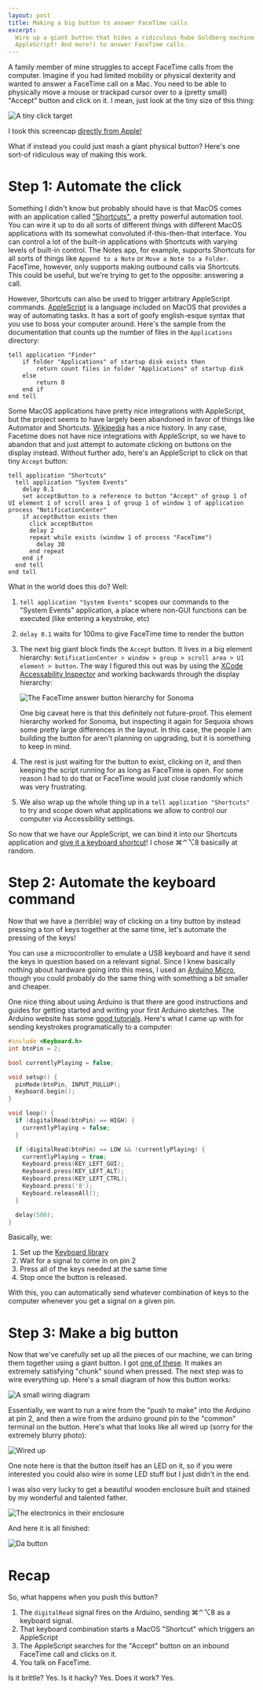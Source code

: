 ```yaml
---
layout: post
title: Making a big button to answer FaceTime calls
excerpt:
  Wire up a giant button that hides a ridiculous Rube Goldberg machine (Arduino!
  AppleScript! And more!) to answer FaceTime calls.
---
```


A family member of mine struggles to accept FaceTime calls from the computer. 
Imagine if you had limited mobility or physical dexterity and wanted to answer a
FaceTime call on a Mac. You need to be able to physically move a mouse or
trackpad cursor over to a (pretty small) "Accept" button and click on it. I
mean, just look at the tiny size of this thing:

![A tiny click target](../../images/a-big-button/answer.png)

I took this screencap [directly from Apple!][screencap]

What if instead you could just mash a giant physical button? Here's one sort-of
ridiculous way of making this work.

# Step 1: Automate the click

Something I didn't know but probably should have is that MacOS comes with an
application called ["Shortcuts"][shortcuts], a pretty powerful automation tool.
You can wire it up to do all sorts of different things with different MacOS
applications with its somewhat convoluted if-this-then-that interface. You can
control a lot of the built-in applications with Shortcuts with varying levels of
built-in control. The Notes app, for example, supports Shortcuts for all sorts
of things like `Append to a Note` or `Move a Note to a Folder`. FaceTime,
however, only supports making outbound calls via Shortcuts. This could be
useful, but we're trying to get to the opposite: answering a call.

However, Shortcuts can also be used to trigger arbitrary AppleScript commands.
[AppleScript][applescript] is a language included on MacOS that provides a way
of automating tasks. It has a sort of goofy english-esque syntax that you use to
boss your computer around. Here's the sample from the documentation that counts
up the number of files in the `Applications` directory:

```
tell application "Finder"
    if folder "Applications" of startup disk exists then
        return count files in folder "Applications" of startup disk
    else
        return 0
    end if
end tell
```

Some MacOS applications have pretty nice integrations with AppleScript, but the
project seems to have largely been abandoned in favor of things like Automator
and Shortcuts. [Wikipedia][applescript-wiki] has a nice history. In any case,
Facetime does not have nice integrations with AppleScript, so we have to abandon
that and just attempt to automate clicking on buttons on the display instead.
Without further ado, here's an AppleScript to click on that tiny `Accept`
button:

```
tell application "Shortcuts"
  tell application "System Events"
    delay 0.1
    set acceptButton to a reference to button "Accept" of group 1 of UI element 1 of scroll area 1 of group 1 of window 1 of application process "NotificationCenter"
    if acceptButton exists then
      click acceptButton
      delay 2
      repeat while exists (window 1 of process "FaceTime")
        delay 30
      end repeat
    end if
  end tell
end tell
```

What in the world does this do? Well:

1. `tell application "System Events"` scopes our commands to the "System Events"
   application, a place where non-GUI functions can be executed (like entering a
   keystroke, etc)
2. `delay 0.1` waits for 100ms to give FaceTime time to render the button
3. The next big giant block finds the `Accept` button. It lives in a big element
   hierarchy:
   `NotificationCenter > window > group > scroll area > UI element > button`.
   The way I figured this out was by using the [XCode Accessability
   Inspector][inspector] and working backwards through the display hierarchy:

   ![The FaceTime answer button hierarchy for Sonoma](../../images/a-big-button/hierarchy.png)

   One big caveat here is that this definitely not future-proof. This element
   hierarchy worked for Sonoma, but inspecting it again for Sequoia shows some
   pretty large differences in the layout. In this case, the people I am
   building the button for aren't planning on upgrading, but it is something to
   keep in mind.

4. The rest is just waiting for the button to exist, clicking on it, and then
   keeping the script running for as long as FaceTime is open. For some reason I
   had to do that or FaceTime would just close randomly which was very
   frustrating.
5. We also wrap up the whole thing up in a `tell application "Shortcuts"` to try
   and scope down what applications we allow to control our computer via
   Accessibility settings.

So now that we have our AppleScript, we can bind it into our Shortcuts
application and [give it a keyboard shortcut][keyboard-shortcut]! I chose
&#8984;&#8963;&#8997;8 basically at random.

# Step 2: Automate the keyboard command

Now that we have a (terrible) way of clicking on a tiny button by instead
pressing a ton of keys together at the same time, let's automate the pressing of
the keys!

You can use a microcontroller to emulate a USB keyboard and have it send the
keys in question based on a relevant signal. Since I knew basically nothing
about hardware going into this mess, I used an [Arduino Micro][micro], though
you could probably do the same thing with something a bit smaller and cheaper.

One nice thing about using Arduino is that there are good instructions and
guides for getting started and writing your first Arduino sketches. The Arduino
website has some [good tutorials][getting-started]. Here's what I came up with
for sending keystrokes programatically to a computer:

```cpp
#include <Keyboard.h>
int btnPin = 2;

bool currentlyPlaying = false;

void setup() {
  pinMode(btnPin, INPUT_PULLUP);
  Keyboard.begin();
}

void loop() {
  if (digitalRead(btnPin) == HIGH) {
    currentlyPlaying = false;
  }

  if (digitalRead(btnPin) == LOW && !currentlyPlaying) {
    currentlyPlaying = true;
    Keyboard.press(KEY_LEFT_GUI);
    Keyboard.press(KEY_LEFT_ALT);
    Keyboard.press(KEY_LEFT_CTRL);
    Keyboard.press('8');
    Keyboard.releaseAll();
  }

  delay(500);
}
```

Basically, we:

1. Set up the [Keyboard library][keyboard]
2. Wait for a signal to come in on pin 2
3. Press all of the keys needed at the same time
4. Stop once the button is released.

With this, you can automatically send whatever combination of keys to the
computer whenever you get a signal on a given pin.

# Step 3: Make a big button

Now that we've carefully set up all the pieces of our machine, we can bring them
together using a giant button. I got [one of these][button]. It makes an
extremely satisfying "chunk" sound when pressed. The next step was to wire
everything up. Here's a small diagram of how this button works:

![A small wiring diagram](../../images/a-big-button/button-diagram.png)

Essentially, we want to run a wire from the "push to make" into the Arduino at
pin 2, and then a wire from the arduino ground pin to the "common" terminal on
the button. Here's what that looks like all wired up (sorry for the extremely
blurry photo):

![Wired up](../../images/a-big-button/wired-up.png)

One note here is that the button itself has an LED on it, so if you were
interested you could also wire in some LED stuff but I just didn't in the end.

I was also very lucky to get a beautiful wooden enclosure built and stained by
my wonderful and talented father.

![The electronics in their enclosure](../../images/a-big-button/enclosed.png)

And here it is all finished:

![Da button](../../images/a-big-button/da-button.png)

# Recap

So, what happens when you push this button?

1. The `digitalRead` signal fires on the Arduino, sending &#8984;&#8963;&#8997;8
   as a keyboard signal.
2. That keyboard combination starts a MacOS "Shortcut" which triggers an
   AppleScript
3. The AppleScript searches for the "Accept" button on an inbound FaceTime call
   and clicks on it.
4. You talk on FaceTime.

Is it brittle? Yes. Is it hacky? Yes. Does it work? Yes.

[screencap]: https://support.apple.com/en-us/102215#answer
[shortcuts]: https://support.apple.com/guide/shortcuts-mac/intro-to-shortcuts-apdf22b0444c/mac
[applescript]: https://developer.apple.com/library/archive/documentation/AppleScript/Conceptual/AppleScriptLangGuide/introduction/ASLR_intro.html
[applescript-wiki]: https://en.wikipedia.org/wiki/AppleScript
[keyboard-shortcut]: https://support.apple.com/guide/shortcuts-mac/launch-a-shortcut-from-another-app-apd163eb9f95/mac#apd94a0e7c32
[inspector]: https://developer.apple.com/documentation/accessibility/accessibility-inspector
[micro]: https://store.arduino.cc/products/arduino-micro
[getting-started]: https://docs.arduino.cc/learn/programming/sketches/
[button]: https://www.sparkfun.com/big-dome-pushbutton-green.html
[keyboard]: https://docs.arduino.cc/language-reference/en/functions/usb/Keyboard/#functions
